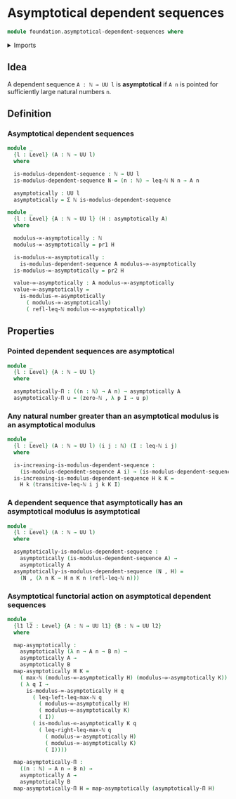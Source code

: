 # Asymptotical dependent sequences

```agda
module foundation.asymptotical-dependent-sequences where
```

<details><summary>Imports</summary>

```agda
open import elementary-number-theory.inequality-natural-numbers
open import elementary-number-theory.maximum-natural-numbers
open import elementary-number-theory.natural-numbers

open import foundation.dependent-pair-types
open import foundation.dependent-sequences
open import foundation.functoriality-dependent-pair-types
open import foundation.universe-levels
```

</details>

## Idea

A dependent sequence `A : ℕ → UU l` is **asymptotical** if `A n` is pointed for
sufficiently large natural numbers `n`.

## Definition

### Asymptotical dependent sequences

```agda
module _
  {l : Level} (A : ℕ → UU l)
  where

  is-modulus-dependent-sequence : ℕ → UU l
  is-modulus-dependent-sequence N = (n : ℕ) → leq-ℕ N n → A n

  asymptotically : UU l
  asymptotically = Σ ℕ is-modulus-dependent-sequence
```

```agda
module _
  {l : Level} {A : ℕ → UU l} (H : asymptotically A)
  where

  modulus-∞-asymptotically : ℕ
  modulus-∞-asymptotically = pr1 H

  is-modulus-∞-asymptotically :
    is-modulus-dependent-sequence A modulus-∞-asymptotically
  is-modulus-∞-asymptotically = pr2 H

  value-∞-asymptotically : A modulus-∞-asymptotically
  value-∞-asymptotically =
    is-modulus-∞-asymptotically
      ( modulus-∞-asymptotically)
      ( refl-leq-ℕ modulus-∞-asymptotically)
```

## Properties

### Pointed dependent sequences are asymptotical

```agda
module _
  {l : Level} {A : ℕ → UU l}
  where

  asymptotically-Π : ((n : ℕ) → A n) → asymptotically A
  asymptotically-Π u = (zero-ℕ , λ p I → u p)
```

### Any natural number greater than an asymptotical modulus is an asymptotical modulus

```agda
module _
  {l : Level} (A : ℕ → UU l) (i j : ℕ) (I : leq-ℕ i j)
  where

  is-increasing-is-modulus-dependent-sequence :
    (is-modulus-dependent-sequence A i) → (is-modulus-dependent-sequence A j)
  is-increasing-is-modulus-dependent-sequence H k K =
    H k (transitive-leq-ℕ i j k K I)
```

### A dependent sequence that asymptotically has an asymptotical modulus is asymptotical

```agda
module _
  {l : Level} (A : ℕ → UU l)
  where

  asymptotically-is-modulus-dependent-sequence :
    asymptotically (is-modulus-dependent-sequence A) →
    asymptotically A
  asymptotically-is-modulus-dependent-sequence (N , H) =
    (N , (λ n K → H n K n (refl-leq-ℕ n)))
```

### Asymptotical functorial action on asymptotical dependent sequences

```agda
module _
  {l1 l2 : Level} {A : ℕ → UU l1} {B : ℕ → UU l2}
  where

  map-asymptotically :
    asymptotically (λ n → A n → B n) →
    asymptotically A →
    asymptotically B
  map-asymptotically H K =
    ( max-ℕ (modulus-∞-asymptotically H) (modulus-∞-asymptotically K)) ,
    ( λ q I →
      is-modulus-∞-asymptotically H q
        ( leq-left-leq-max-ℕ q
          ( modulus-∞-asymptotically H)
          ( modulus-∞-asymptotically K)
          ( I))
        ( is-modulus-∞-asymptotically K q
          ( leq-right-leq-max-ℕ q
            ( modulus-∞-asymptotically H)
            ( modulus-∞-asymptotically K)
            ( I))))

  map-asymptotically-Π :
    ((n : ℕ) → A n → B n) →
    asymptotically A →
    asymptotically B
  map-asymptotically-Π H = map-asymptotically (asymptotically-Π H)
```
